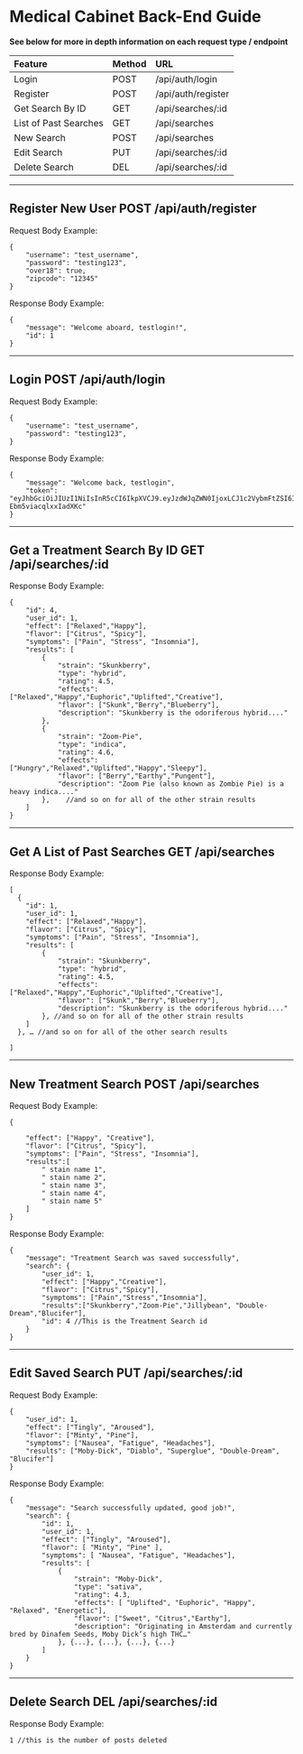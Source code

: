 # Medical Cabinet Back-End Guide
**See below for more in depth information on each request type / endpoint**

| Feature   |      Method      |  URL |
|:----------|:-------------|:------|
| Login | POST | /api/auth/login |
| Register |    POST   |   /api/auth/register|
| Get Search By ID |GET |    /api/searches/:id |
|List of Past Searches|GET|/api/searches|
|New Search|POST|/api/searches|
|Edit Search|PUT|/api/searches/:id|
|Delete Search|DEL|/api/searches/:id|

-----------------------------------------------

## Register New User POST /api/auth/register

Request Body Example: 
```
{
	"username": "test_username",
	"password": "testing123",
	"over18": true,
	"zipcode": "12345"
}
```
Response Body Example: 
```
{
    "message": "Welcome aboard, testlogin!",
    "id": 1
}
```
-----------------------------------------------
## Login POST /api/auth/login

Request Body Example: 
```
{
	"username": "test_username",
	"password": "testing123",
}
```
Response Body Example: 
```
{
    "message": "Welcome back, testlogin",
    "token": "eyJhbGciOiJIUzI1NiIsInR5cCI6IkpXVCJ9.eyJzdWJqZWN0IjoxLCJ1c2VybmFtZSI6InRlc3Rsb2dpbiIsImlhdCI6MTU4ODE4NDA3NiwiZXhwIjoxNTg4MTg3Njc2fQ.V_JT1o6XXFFokNxVLyYhMXw_-Ebm5viacqlxxIadXKc"
}
```
-----------------------------------------------
## Get a Treatment Search By ID GET /api/searches/:id
Response Body Example: 
```
{
    "id": 4,
    "user_id": 1,
    "effect": ["Relaxed","Happy"],
    "flavor": ["Citrus", "Spicy"],
    "symptoms": ["Pain", "Stress", "Insomnia"],
    "results": [
        {
            "strain": "Skunkberry",
            "type": "hybrid",
            "rating": 4.5,          
            "effects":  ["Relaxed","Happy","Euphoric","Uplifted","Creative"],
            "flavor": ["Skunk","Berry","Blueberry"],
            "description": "Skunkberry is the odoriferous hybrid...."
        },
        {
            "strain": "Zoom-Pie",
            "type": "indica",
            "rating": 4.6,
            "effects": ["Hungry","Relaxed","Uplifted","Happy","Sleepy"],
            "flavor": ["Berry","Earthy","Pungent"],
            "description": "Zoom Pie (also known as Zombie Pie) is a heavy indica...."
        },    //and so on for all of the other strain results
    ]
}
```
-----------------------------------------------
## Get A List of Past Searches GET /api/searches
Response Body Example: 
```
[
  {
    "id": 1,
    "user_id": 1,
    "effect": ["Relaxed","Happy"],
    "flavor": ["Citrus", "Spicy"],
    "symptoms": ["Pain", "Stress", "Insomnia"],
    "results": [
        {
            "strain": "Skunkberry",
            "type": "hybrid",
            "rating": 4.5,          
            "effects":  ["Relaxed","Happy","Euphoric","Uplifted","Creative"],
            "flavor": ["Skunk","Berry","Blueberry"],
            "description": "Skunkberry is the odoriferous hybrid...."
        }, //and so on for all of the other strain results
    ]
  }, … //and so on for all of the other search results
  
]
```
-----------------------------------------------

## New Treatment Search  POST /api/searches
Request Body Example: 
```
{
        
    "effect": ["Happy", "Creative"],
    "flavor": ["Citrus", "Spicy"],
    "symptoms": ["Pain", "Stress", "Insomnia"],
    "results":[
        " stain name 1",
        " stain name 2",
        " stain name 3",
        " stain name 4",
        " stain name 5"
    ]
}
```
Response Body Example:
```
{
    "message": "Treatment Search was saved successfully",
    "search": {
        "user_id": 1,
        "effect": ["Happy","Creative"],
        "flavor": ["Citrus","Spicy"],
        "symptoms": ["Pain","Stress","Insomnia"],
        "results":["Skunkberry","Zoom-Pie","Jillybean", "Double-Dream","Blucifer"],
        "id": 4 //This is the Treatment Search id
    }
}
```
-----------------------------------------------

## Edit Saved Search PUT /api/searches/:id

Request Body Example:
```
{
    "user_id": 1,
    "effect": ["Tingly", "Aroused"],
    "flavor": ["Minty", "Pine"],
    "symptoms": ["Nausea", "Fatigue", "Headaches"],
    "results": ["Moby-Dick", "Diablo", "Superglue", "Double-Dream", "Blucifer"]
}
```


Response Body Example:
```
{
    "message": "Search successfully updated, good job!",
    "search": {
        "id": 1,
        "user_id": 1,
        "effect": ["Tingly", "Aroused"],
        "flavor": [ "Minty", "Pine" ],
        "symptoms": [ "Nausea", "Fatigue", "Headaches"],
        "results": [
            {
                "strain": "Moby-Dick",
                "type": "sativa",
                "rating": 4.3,
                "effects": [ "Uplifted", "Euphoric", "Happy", "Relaxed", "Energetic"],
                "flavor": ["Sweet", "Citrus","Earthy"],
                "description": "Originating in Amsterdam and currently bred by Dinafem Seeds, Moby Dick’s high THC…"
 			}, {...}, {...}, {...}, {...}
        ]
    }
}
```
-----------------------------------------------

## Delete Search DEL /api/searches/:id

Response Body Example:
```
1 //this is the number of posts deleted
```

